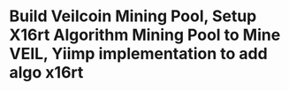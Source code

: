 # Build Veilcoin Mining Pool, Setup X16rt Algorithm Mining Pool to Mine VEIL, Yiimp implementation to add algo x16rt

